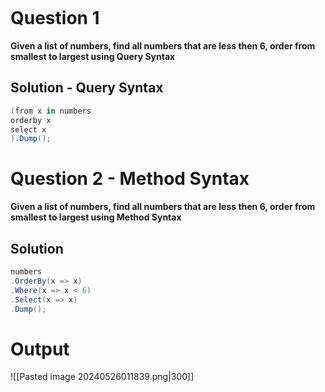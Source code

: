 ```table-of-contents
```
# Question 1
**Given a list of numbers, find all numbers that are less then 6, order from smallest to largest using Query Syntax** 

## Solution - Query Syntax
```cs
(from x in numbers
orderby x
select x
).Dump();
```

# Question 2 - Method Syntax
**Given a list of numbers, find all numbers that are less then 6, order from smallest to largest using Method Syntax**

## Solution
```cs
numbers
.OrderBy(x => x)
.Where(x => x < 6)
.Select(x => x)
.Dump();
```

# Output
![[Pasted image 20240526011839.png|300]]
